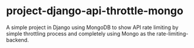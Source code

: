 # project-django-api-throttle-mongo
A simple project in Django using MongoDB to show API rate limiting by simple throttling process and completely using Mongo as the rate-limiting-backend.
